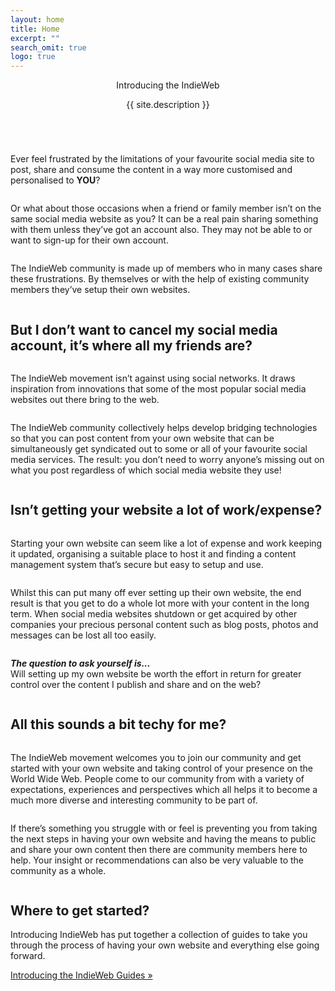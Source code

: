 ```yaml
---
layout: home
title: Home
excerpt: ""
search_omit: true
logo: true
---
```


<header class="masthead masthead__big">
	<div class="wrap">
			<div class="masthead__tagline">Introducing the IndieWeb</div>
			<p class="masthead__excerpt">{{ site.description }}</p>
	</div>
</header><!-- /.masthead -->

<section class="section section-c1" id="section-1">
	<div class="section-content">
		<div class="row">
			<div class="column column-center small-12">
				<p>Ever feel frustrated by the limitations of your favourite social media site to post, share and consume the content in a way more customised and personalised to <strong>YOU</strong>?</p>
			</div>
			<div class="column small-12 medium-6">
				<p>Or what about those occasions when a friend or family member isn’t on the same social media website as you? It can be a real pain sharing something with them unless they’ve got an account also. They may not be able to or want to sign-up for their own account.</p>
			</div>
			<!-- <div class="column small-12 medium-6 medium-offset-6"> -->
			<div class="column column-center small-12">
				<p>The IndieWeb community is made up of members who in many cases share these frustrations. By themselves or with the help of existing community members they’ve setup their own websites.</p>
			</div>
		</div>
	</div>
</section>

<section class="section section-c1 section-b1" id="section-2">
	<div class="section-content">
		<div class="row">
			<div class="column column-header small-12 medium-6">
				<h2>But I don’t want to cancel my social media account, it’s where all my friends are?</h2>
			</div>
			<div class="column medium-6 small-12">
				<p>The IndieWeb movement isn’t against using social networks. It draws inspiration from innovations that some of the most popular social media websites out there bring to the web.</p>
			</div>
			<div class="column small-12">
				<p>The IndieWeb community collectively helps develop bridging technologies so that you can post content from your own website that can be simultaneously get syndicated out to some or all of your favourite social media services. The result: you don’t need to worry anyone’s missing out on what you post regardless of which social media website they use!</p>
			</div>
		</div>
	</div>
</section>

<section class="section section-c1" id="section-3">
	<div class="section-content">
		<h2>Isn’t getting your website a lot of work/expense?</h2>
		<div class="row">
			<div class="column medium-6 small-12">
				<p class="spacer">Starting your own website can seem like a lot of expense and work keeping it updated, organising a suitable place to host it and finding a content management system that’s secure but easy to setup and use.</p>
			</div>
			<div class="column medium-6 small-12">
				<p>Whilst this can put many off ever setting up their own website, the end result is that you get to do a whole lot more with your content in the long term. When social media websites shutdown or get acquired by other companies your precious personal content such as blog posts, photos and messages can be lost all too easily.</p>
			</div>
			<div class="column column-center small-12">
				<p><em><strong>The question to ask yourself is...</strong></em><br>Will setting up my own website be worth the effort in return for greater control over the content I publish and share and on the web?</p>
			</div>
		</div>
	</div>
</section>

<section class="section section-c1 section-b1" id="section-4">
	<div class="section-content">
		<div class="row">
			<div class="column column-header small-12 medium-6">
				<h2>All this sounds a bit techy for me?</h2>
			</div>
			<div class="column medium-6 small-12">
				<p>The IndieWeb movement welcomes you to join our community and get started with your own website and taking control of your presence on the World Wide Web. People come to our community from with a variety of expectations, experiences and perspectives which all helps it to become a much more diverse and interesting community to be part of.</p>
			</div>
			<div class="column small-12">
				<p>If there’s something you struggle with or feel is preventing you from taking the next steps in having your own website and having the means to public and share  your own content then there are community members here to help. Your insight or recommendations can also be very valuable to the community as a whole.</p>
			</div>
		</div>
	</div>
</section>


<section class="section section-c1" id="section-5">
	<div class="section-content">
		<div class="row">
			<div class="column column-header small-12">
				<h2>Where to get started?</h2>
				<p>Introducing IndieWeb has put together a collection of guides to take you through the process of having your own website and everything else going forward.</p>
			</div>
		</div>
		<a href="/guides" class="btn btn-center">Introducing the IndieWeb Guides &raquo;</a>
	</div>
</section>
